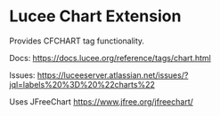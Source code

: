 # Lucee Chart Extension

Provides CFCHART tag functionality.

Docs: https://docs.lucee.org/reference/tags/chart.html

Issues: https://luceeserver.atlassian.net/issues/?jql=labels%20%3D%20%22charts%22

Uses JFreeChart https://www.jfree.org/jfreechart/
